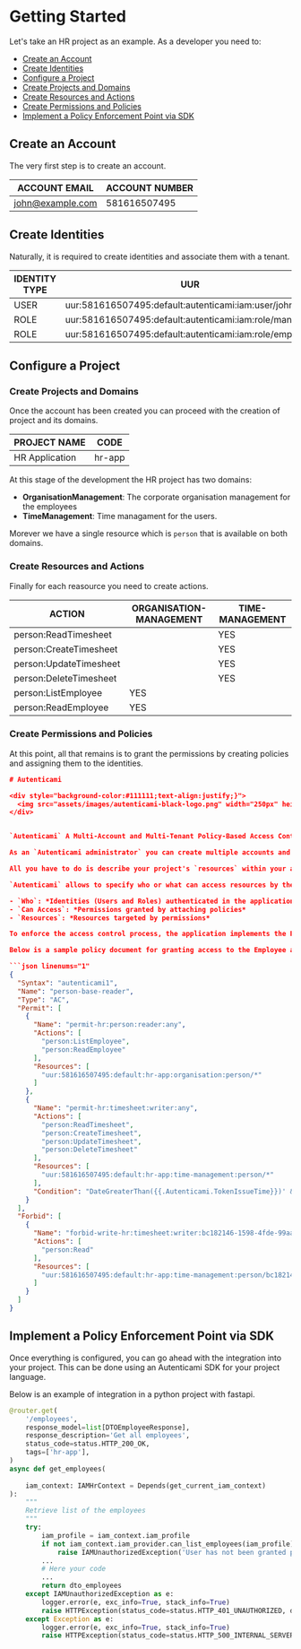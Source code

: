 # Getting Started

Let's take an HR project as an example. As a developer you need to:

- [Create an Account](#create-an-account)
- [Create Identities](#create-identities)
- [Configure a Project](#configure-a-project)
- [Create Projects and Domains](#create-projects-and-domains)
- [Create Resources and Actions](#create-resources-and-actions)
- [Create Permissions and Policies](#create-permissions-and-policies)
- [Implement a Policy Enforcement Point via SDK](#implement-a-policy-enforcement-point-via-sdk)

## Create an Account

The very first step is to create an account.

| ACCOUNT EMAIL    | ACCOUNT NUMBER |
|------------------|----------------|
| john@example.com | 581616507495   |

## Create Identities

Naturally, it is required to create identities and associate them with a tenant.

| IDENTITY TYPE | UUR                                                         |
|---------------|-------------------------------------------------------------|
| USER          | uur:581616507495:default:autenticami:iam:user/john    |
| ROLE          | uur:581616507495:default:autenticami:iam:role/manager   |
| ROLE          | uur:581616507495:default:autenticami:iam:role/employee  |

## Configure a Project

### Create Projects and Domains

Once the account has been created you can proceed with the creation of project and its domains.

| PROJECT NAME | CODE   |
|------------------|--------|
| HR Application   | hr-app |

At this stage of the development the HR project has two domains:

- **OrganisationManagement**: The corporate organisation management for the employees
- **TimeManagement**: Time managament for the users.

Morever we have a single resource which is `person` that is available on both domains.

### Create Resources and Actions

Finally for each reasource you need to create actions.

| ACTION                    | ORGANISATION-MANAGEMENT | TIME-MANAGEMENT         |
|---------------------------|-------------------------|-------------------------|
| person:ReadTimesheet      |                         | YES                     |
| person:CreateTimesheet    |                         | YES                     |
| person:UpdateTimesheet    |                         | YES                     |
| person:DeleteTimesheet    |                         | YES                     |
| person:ListEmployee       | YES                     |                         |
| person:ReadEmployee       | YES                     |                         |

### Create Permissions and Policies

At this point, all that remains is to grant the permissions by creating policies and assigning them to the identities.

```json linenums="1"
# Autenticami

<div style="background-color:#111111;text-align:justify;}">
  <img src="assets/images/autenticami-black-logo.png" width="250px" height="auto"/>
</div>


`Autenticami` A Multi-Account and Multi-Tenant Policy-Based Access Control Platform to enable a modern Identity-Based Access Control.

As an `Autenticami administrator` you can create multiple accounts and create multiple projects within each account.

All you have to do is describe your project's `resources` within your account and create your own access control policies. Resources are organized into project's domains.

`Autenticami` allows to specify who or what can access resources by the means of fine-grained permissions:

- `Who`: *Identities (Users and Roles) authenticated in the application*
- `Can Access`: *Permissions granted by attaching policies*
- `Resources`: *Resources targeted by permissions*

To enforce the access control process, the application implements the Policy Enforcement Point using the available SDKs

Below is a sample policy document for granting access to the Employee and Timesheet resources of an HR project (hr-app):

```json linenums="1"
{
  "Syntax": "autenticami1",
  "Name": "person-base-reader",
  "Type": "AC",
  "Permit": [
    {
      "Name": "permit-hr:person:reader:any",
      "Actions": [
        "person:ListEmployee",
        "person:ReadEmployee"
      ],
      "Resources": [
        "uur:581616507495:default:hr-app:organisation:person/*"
      ]
    },
    {
      "Name": "permit-hr:timesheet:writer:any",
      "Actions": [
        "person:ReadTimesheet",
        "person:CreateTimesheet",
        "person:UpdateTimesheet",
        "person:DeleteTimesheet"
      ],
      "Resources": [
        "uur:581616507495:default:hr-app:time-management:person/*"
      ],
      "Condition": "DateGreaterThan({{.Autenticami.TokenIssueTime}})' && DateLessThan('{{.Autenticami.CurrentTime}}': '2023-12-31T23:59:59Z')"
    }
  ],
  "Forbid": [
    {
      "Name": "forbid-write-hr:timesheet:writer:bc182146-1598-4fde-99aa-b2d4d08bc1e2",
      "Actions": [
        "person:Read"
      ],
      "Resources": [
        "uur:581616507495:default:hr-app:time-management:person/bc182146-1598-4fde-99aa-b2d4d08bc1e2"
      ]
    }
  ]
}
```


## Implement a Policy Enforcement Point via SDK

Once everything is configured, you can go ahead with the integration into your project.
This can be done using an Autenticami SDK for your project language.

Below is an example of integration in a python project with fastapi.

``` py linenums="1" hl_lines="17 18"
@router.get(
    '/employees',
    response_model=list[DTOEmployeeResponse],
    response_description='Get all employees',
    status_code=status.HTTP_200_OK,
    tags=['hr-app'],
)
async def get_employees(
   
    iam_context: IAMHrContext = Depends(get_current_iam_context)
):
    """
    Retrieve list of the employees
    """
    try:
        iam_profile = iam_context.iam_profile
        if not iam_context.iam_provider.can_list_employees(iam_profile):
            raise IAMUnauthorizedException('User has not been granted permissions to list employees')
        ...
        # Here your code
        ...
        return dto_employees
    except IAMUnauthorizedException as e:
        logger.error(e, exc_info=True, stack_info=True)
        raise HTTPException(status_code=status.HTTP_401_UNAUTHORIZED, detail=e.args[0])
    except Exception as e:
        logger.error(e, exc_info=True, stack_info=True)
        raise HTTPException(status_code=status.HTTP_500_INTERNAL_SERVER_ERROR, detail='Internal Server Error')
```
